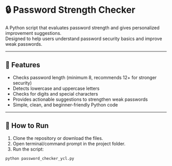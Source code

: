 # 🔒 Password Strength Checker

A Python script that evaluates password strength and gives personalized improvement suggestions.  
Designed to help users understand password security basics and improve weak passwords.

---

## 🧩 Features
- Checks password length (minimum 8, recommends 12+ for stronger security)
- Detects lowercase and uppercase letters
- Checks for digits and special characters
- Provides actionable suggestions to strengthen weak passwords
- Simple, clean, and beginner-friendly Python code

---

## 🚀 How to Run
1. Clone the repository or download the files.
2. Open terminal/command prompt in the project folder.
3. Run the script:

```bash
python password_checker_ycl.py
